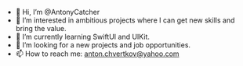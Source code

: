 - 👋 Hi, I’m @AntonyCatcher
- 👀 I’m interested in ambitious projects where I can get new skills and bring the value.
- 🌱 I’m currently learning SwiftUI and UIKit.
- 💞️ I’m looking for a new projects and job opportunities.
- 📫 How to reach me: anton.chvertkov@yahoo.com

<!---
AntonyCatcher/AntonyCatcher is a ✨ special ✨ repository because its `README.md` (this file) appears on your GitHub profile.
You can click the Preview link to take a look at your changes.
--->
